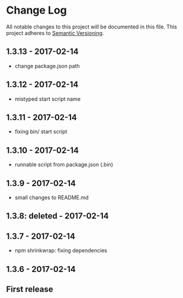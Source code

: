 # Change Log

All notable changes to this project will be documented in this file.
This project adheres to [Semantic Versioning](http://semver.org/).

## 1.3.13 - 2017-02-14

- change package.json path

## 1.3.12 - 2017-02-14

- mistyped start script name

## 1.3.11 - 2017-02-14

- fixing bin/ start script

## 1.3.10 - 2017-02-14

- runnable script from package.json (.bin)

## 1.3.9 - 2017-02-14

- small changes to README.md

## 1.3.8: deleted - 2017-02-14

## 1.3.7 - 2017-02-14

- npm shrinkwrap: fixing dependencies

## 1.3.6 - 2017-02-14

## First release

